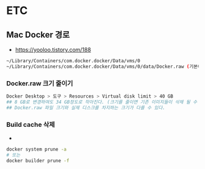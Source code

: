 # ETC

## Mac Docker 경로
* https://yooloo.tistory.com/188
```sh
~/Library/Containers/com.docker.docker/Data/vms/0
~/Library/Containers/com.docker.docker/Data/vms/0/data/Docker.raw (기본이 64 GB)
```

### Docker.raw 크기 줄이기
```sh
Docker Desktop > 도구 > Resources > Virtual disk limit > 40 GB
## 8 GB로 변경하여도 34 GB정도로 작아진다. (크기를 줄이면 기존 이미지들이 삭제 될 수 있다.)
## Docker.raw 파일 크기와 실제 디스크를 차지하는 크기가 다를 수 있다.
```

### Build cache 삭제
* 
```sh
docker system prune -a
# 또는
docker builder prune -f
```
